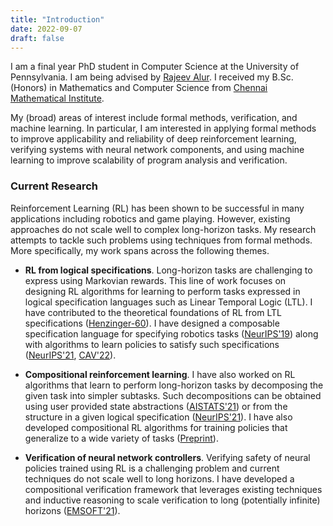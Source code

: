 ```yaml
---
title: "Introduction"
date: 2022-09-07
draft: false
---
```


I am a final year PhD student in Computer Science at the University of Pennsylvania.
I am being advised by [Rajeev Alur](https://www.cis.upenn.edu/~alur). I received my
B.Sc. (Honors) in Mathematics and Computer Science from
[Chennai Mathematical Institute](https://www.cmi.ac.in).

My (broad) areas of interest include formal methods, verification, and machine learning.
In particular, I am interested in applying formal methods to
improve applicability and reliability of deep reinforcement learning,
verifying systems with neural network components, and using machine learning to
improve scalability of program analysis and verification.

### Current Research

Reinforcement Learning (RL) has been shown to be successful in many applications including robotics and game playing.
However, existing approaches do not scale well to complex long-horizon tasks.
My research attempts to tackle such problems using techniques from formal methods.
More specifically, my work spans across the following themes.

* __RL from logical specifications__.
Long-horizon tasks are challenging to express using Markovian rewards.
This line of work focuses on designing RL algorithms for learning to perform
tasks expressed in logical specification languages such as Linear Temporal Logic (LTL).
I have contributed to the theoretical foundations of RL from LTL specifications
([Henzinger-60](https://arxiv.org/pdf/2111.00272.pdf)). I have designed a composable
specification language for specifying robotics tasks ([NeurIPS'19](https://arxiv.org/pdf/2008.09293.pdf))
along with algorithms to learn policies to satisfy such specifications
([NeurIPS'21](https://arxiv.org/pdf/2106.13906.pdf), [CAV'22](https://arxiv.org/pdf/2206.03348.pdf)).

* __Compositional reinforcement learning__.
I have also worked on RL algorithms that learn to perform long-horizon tasks by
decomposing the given task into simpler subtasks.
Such decompositions can be obtained using user provided state abstractions
([AISTATS'21](https://arxiv.org/pdf/2010.15638.pdf)) or from the structure in a given
logical specification ([NeurIPS'21](https://arxiv.org/pdf/2106.13906.pdf)).
I have also developed compositional RL algorithms for training policies that generalize to
a wide variety of tasks ([Preprint](papers/rosac.pdf)).

* __Verification of neural network controllers__.
Verifying safety of neural policies trained using RL is a challenging problem and current techniques
do not scale well to long horizons. I have developed a compositional verification framework
that leverages existing techniques and inductive reasoning to scale verification to long (potentially infinite) horizons ([EMSOFT'21](papers/emsoft21.pdf)).
